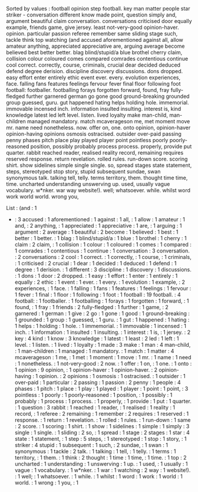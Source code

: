 Sorted by values :
football opinion step football. key man matter people star striker - conversation different know made point, question simply and, argument beautiful claim conversation. conversations criticised door equally example, friends game, give jersey. least not-very-good opinion-haver. opinion. particular passion referee remember same sliding stage such, tackle think top watching (and accused aforementioned against all, allow amateur anything, appreciated appreciative are, arguing average become believed best better better. blag blind/stupid/a blue brothel cherry claim, collision colour coloured comes compared comrades contentious continue cool correct. correctly, course, criminals, crucial dear decided deduced defend degree derision. discipline discovery discussions. dons dropped. easy effort enter entirely ethic event ever. every. evolution experiences, face. falling fans features feelings fervour fever final floor following foot football: footballer. footballing forays forgotten forward, found, fray fully-fledged further garnered german go gone good ground-breaking grounded group guessed, guru. gut happened hating helps holding hole. immemorial. immovable incensed inch. information insulted insulting. interest is, kind knowledge latest led left level. listen. lived loyalty make man-child, man-children managed mandatory. match mcaverageson me, met moment move mr. name need nonetheless. now. offer on, one. onto opinion, opinion-haver opinion-having opinions osmosis ostracised. outsider over-paid passing penny phases pitch place play played player point pointless poorly poorly-reasoned position, possibly probably process process. properly, provide put quarter. rabbit reached reader, realised reality record, remaining requires reserved response. return revelation. rolled rules. run-down score. scoring shirt. show sidelines simple single single. so, spread stages state statement, steps, stereotyped stop story, stupid subsequent sundae, swan synonymous talk. talking tell, telly. terms territory, them. thought time time, time. uncharted understanding unswerving up. used, usually vague vocabulary. w*nker. war way website!). well; whatsoever. while. whilst word work world world. wrong you, 

List :
(and : 1
- : 3
accused : 1
aforementioned : 1
against : 1
all, : 1
allow : 1
amateur : 1
and, : 2
anything, : 1
appreciated : 1
appreciative : 1
are, : 1
arguing : 1
argument : 2
average : 1
beautiful : 2
become : 1
believed : 1
best : 1
better : 1
better. : 1
blag : 1
blind/stupid/a : 1
blue : 1
brothel : 1
cherry : 1
claim : 2
claim, : 1
collision : 1
colour : 1
coloured : 1
comes : 1
compared : 1
comrades : 1
contentious : 1
continue : 1
conversation : 3
conversation. : 2
conversations : 2
cool : 1
correct. : 1
correctly, : 1
course, : 1
criminals, : 1
criticised : 2
crucial : 1
dear : 1
decided : 1
deduced : 1
defend : 1
degree : 1
derision. : 1
different : 3
discipline : 1
discovery : 1
discussions. : 1
dons : 1
door : 2
dropped. : 1
easy : 1
effort : 1
enter : 1
entirely : 1
equally : 2
ethic : 1
event : 1
ever. : 1
every. : 1
evolution : 1
example, : 2
experiences, : 1
face. : 1
falling : 1
fans : 1
features : 1
feelings : 1
fervour : 1
fever : 1
final : 1
floor : 1
following : 1
foot : 1
football : 19
football. : 4
football: : 1
footballer. : 1
footballing : 1
forays : 1
forgotten : 1
forward, : 1
found, : 1
fray : 1
friends : 2
fully-fledged : 1
further : 1
game, : 2
garnered : 1
german : 1
give : 2
go : 1
gone : 1
good : 1
ground-breaking : 1
grounded : 1
group : 1
guessed, : 1
guru. : 1
gut : 1
happened : 1
hating : 1
helps : 1
holding : 1
hole. : 1
immemorial. : 1
immovable : 1
incensed : 1
inch. : 1
information : 1
insulted : 1
insulting. : 1
interest : 1
is, : 1
jersey. : 2
key : 4
kind : 1
know : 3
knowledge : 1
latest : 1
least : 2
led : 1
left : 1
level. : 1
listen. : 1
lived : 1
loyalty : 1
made : 3
make : 1
man : 4
man-child, : 1
man-children : 1
managed : 1
mandatory. : 1
match : 1
matter : 4
mcaverageson : 1
me, : 1
met : 1
moment : 1
move : 1
mr. : 1
name : 1
need : 1
nonetheless. : 1
not-very-good : 2
now. : 1
offer : 1
on, : 1
one. : 1
onto : 1
opinion : 9
opinion, : 1
opinion-haver : 1
opinion-haver. : 2
opinion-having : 1
opinion. : 2
opinions : 1
osmosis : 1
ostracised. : 1
outsider : 1
over-paid : 1
particular : 2
passing : 1
passion : 2
penny : 1
people : 4
phases : 1
pitch : 1
place : 1
play : 1
played : 1
player : 1
point : 1
point, : 3
pointless : 1
poorly : 1
poorly-reasoned : 1
position, : 1
possibly : 1
probably : 1
process : 1
process. : 1
properly, : 1
provide : 1
put : 1
quarter. : 1
question : 3
rabbit : 1
reached : 1
reader, : 1
realised : 1
reality : 1
record, : 1
referee : 2
remaining : 1
remember : 2
requires : 1
reserved : 1
response. : 1
return : 1
revelation. : 1
rolled : 1
rules. : 1
run-down : 1
same : 2
score. : 1
scoring : 1
shirt. : 1
show : 1
sidelines : 1
simple : 1
simply : 3
single : 1
single. : 1
sliding : 2
so, : 1
spread : 1
stage : 2
stages : 1
star : 4
state : 1
statement, : 1
step : 5
steps, : 1
stereotyped : 1
stop : 1
story, : 1
striker : 4
stupid : 1
subsequent : 1
such, : 2
sundae, : 1
swan : 1
synonymous : 1
tackle : 2
talk. : 1
talking : 1
tell, : 1
telly. : 1
terms : 1
territory, : 1
them. : 1
think : 2
thought : 1
time : 1
time, : 1
time. : 1
top : 2
uncharted : 1
understanding : 1
unswerving : 1
up. : 1
used, : 1
usually : 1
vague : 1
vocabulary. : 1
w*nker. : 1
war : 1
watching : 2
way : 1
website!). : 1
well; : 1
whatsoever. : 1
while. : 1
whilst : 1
word : 1
work : 1
world : 1
world. : 1
wrong : 1
you, : 1
